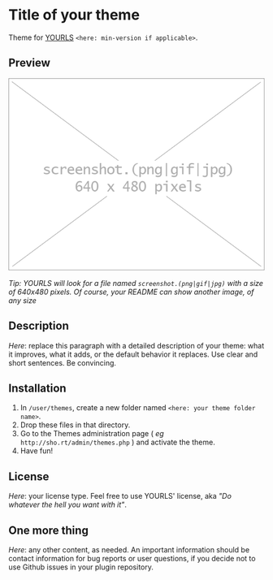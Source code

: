 Title of your theme
====================

Theme for [YOURLS](http://yourls.org) `<here: min-version if applicable>`. 

Preview
-----------
![Screenshot](screenshot.png)

*Tip: YOURLS will look for a file named `screenshot.(png|gif|jpg)` with a size of 640x480 pixels. Of course, your README can show another image, of any size*

Description
-----------
*Here*: replace this paragraph with a detailed description of your theme: what it improves, what it adds, or the default behavior it replaces. Use clear and short sentences. Be convincing.

Installation
------------
1. In `/user/themes`, create a new folder named `<here: your theme folder name>`.
2. Drop these files in that directory.
3. Go to the Themes administration page ( *eg* `http://sho.rt/admin/themes.php` ) and activate the theme.
4. Have fun!

License
-------
*Here*: your license type. Feel free to use YOURLS' license, aka *"Do whatever the hell you want with it"*.

One more thing
--------------
*Here*: any other content, as needed. An important information should be contact information for bug reports or user questions, if you decide not to use Github issues in your plugin repository.
